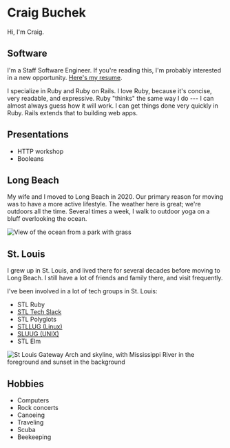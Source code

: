Craig Buchek
============

Hi, I'm Craig.

## Software

I'm a Staff Software Engineer.
If you're reading this, I'm probably interested in a new opportunity.
[Here's my resume](https://resume.craigbuchek.com).

I specialize in Ruby and Ruby on Rails.
I love Ruby, because it's concise, very readable, and expressive.
Ruby "thinks" the same way I do --- I can almost always guess how it will work.
I can get things done very quickly in Ruby.
Rails extends that to building web apps.

## Presentations

- HTTP workshop
- Booleans

<!--
## Open Source
 -->


## Long Beach

My wife and I moved to Long Beach in 2020.
Our primary reason for moving was to have a more active lifestyle.
The weather here is great; we're outdoors all the time.
Several times a week, I walk to outdoor yoga on a bluff overlooking the ocean.

![View of the ocean from a park with grass](/images/long-beach-bluff-view.jpeg "My view from yoga on the bluff in Long Beach")

## St. Louis

I grew up in St. Louis, and lived there for several decades before moving to Long Beach.
I still have a lot of friends and family there, and visit frequently.

I've been involved in a lot of tech groups in St. Louis:

- STL Ruby
- [STL Tech Slack](https://stltech.org/)
- STL Polyglots
- [STLLUG (Linux)](http://stllinux.org/)
- [SLUUG (UNIX)](http://sluug.org/)
- STL Elm

![St Louis Gateway Arch and skyline, with Mississippi River in the foreground and sunset in the background](/images/stl-arch.jpeg "St Louis Gateway Arch and skyline")

## Hobbies

- Computers
- Rock concerts
- Canoeing
- Traveling
- Scuba
- Beekeeping
